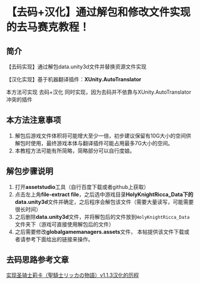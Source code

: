 # 【去码+汉化】通过解包和修改文件实现的去马赛克教程！ #
## 简介 ##
【去码实现】通过解包data.unity3d文件并替换资源文件实现

【汉化实现】基于机器翻译插件：**XUnity.AutoTranslator**

本方法可实现 去码+汉化 同时实现，因为去码并不依靠与XUnity.AutoTranslator冲突的插件

## 本方法注意事项 ##

1. 解包后游戏文件体积将可能增大至少一倍，初步建议保留有10G大小的空间供解包时使用，最终游戏本体与翻译插件可能占用最多7G大小的空间。
2. 本教程方法可能有所简略，简略部分可以自行度娘。

## 解包步骤说明 ##

1. 打开**assetstudio**工具（自行百度下载或者github上获取）
2. 点击左上角**file-extract file**，之后选中游戏目录**HolyKnightRicca_Data下的data.unity3d**文件并确定，之后程序会解包该文件（需要大量读写，可能需要很长时间）
3. 之后删除**data.unity3d**文件，并将解包后的文件放到`HolyKnightRicca_Data`文件夹下（游戏可直接使用解包后的文件）
4. 之后需要修改**globalgamemanagers.assets**文件，
本帖提供该文件下载或者请参考下面给出的链接来操作。

## 去码思路参考文章 ##
[实现圣骑士莉卡（聖騎士リッカの物語）v1.1.3汉化的历程](https://www.bilibili.com/read/cv15446881)